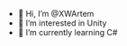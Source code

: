 - 👋 Hi, I’m @XWArtem
- 👀 I’m interested in Unity
- 🌱 I’m currently learning C#



<!---
XWArtem/XWArtem is a ✨ special ✨ repository because its `README.md` (this file) appears on your GitHub profile.
You can click the Preview link to take a look at your changes.
--->
